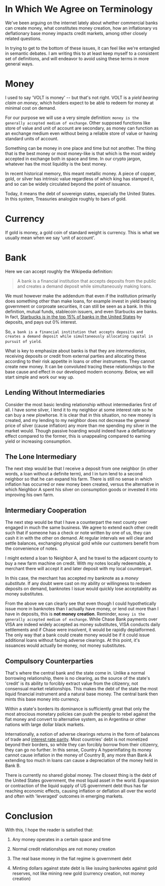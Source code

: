 # In Which We Agree on Terminology

We've been arguing on the internet lately about whether commercial banks can create money, what constitutes money creation, how an inflationary vs deflationary base money impacts credit markets, among other closely related questions.

In trying to get to the bottom of these issues, it can feel like we're entangled in semantic debates. I am writing this to at least keep myself to a consistent set of definitions, and will endeavor to avoid using these terms in more general ways.

# Money
I used to say 'VOLT is money' -- but that's not right. VOLT is a *yield bearing claim on money*, which holders expect to be able to redeem for money at minimal cost on demand.

For our purpose we will use a very simple definition: `money is the generally accepted medium of exchange`. Other supposed functions like store of value and unit of account are secondary, as money can function as an exchange medium even without being a reliable store of value or having standard units of account.

Something can be money in one place and time but not another. The thing that is the best money or most money-like is that which is the most widely accepted in exchange both in space and time. In our crypto jargon, whatever has the most liquidity is the best money.

In recent historical memory, this meant metallic money. A piece of copper, gold, or silver has intrinsic value regardless of which king has stamped it, and so can be widely circulated beyond the point of issuance.

Today, it means the debt of sovereign states, especially the United States. In this system, Treasuries analogize roughly to bars of gold.

# Currency

If gold is money, a gold coin of standard weight is currency. This is what we usually mean when we say 'unit of account'.

# Bank

Here we can accept roughly the Wikipedia definition: 

>A bank is a financial institution that accepts deposits from the public and creates a demand deposit while simultaneously making loans.

We must however make the addendum that even if the institution primarily does something other than make loans, for example invest in yield bearing government or corproate securities, it can still be seen as a bank. In this definition, mutual funds, stablecoin issuers, and even Starbucks are banks. In fact, [Starbucks is in the top 15% of banks in the United States](https://fttembeddedfinance.com/starbucks-banking-serving-coffee/) by deposits, and pays out 0% interest.

So, `a bank is a financial institution that accepts deposits and creates a demand deposit while simultaneously allocating capital in pursuit of yield`.

What is key to emphasize about banks is that they are *intermediaries*, receiving deposits or credit from external parties and allocating these according to their risk appetite in loans or other instruments. They cannot create new money. It can be convoluted tracing these relationships to the base cause and effect in our developed modern economy. Below, we will start simple and work our way up.

## Lending Without Intermediaries

Consider the most basic lending relationship without intermediaries first of all. I have some silver, I lend it to my neighbor at some interest rate so he can buy a new plowhorse. It is clear that in this situation, no new money is created, and my lending to my neighbor does not decrease the general price of silver (cause inflation) any more than me spending my silver in the market would. Though passive hoarding would indeed have a deflationary effect compared to the former, this is unappealing compared to earning yield or increasing consumption.

## The Lone Intermediary

The next step would be that I receive a deposit from one neighbor (in other words, a loan without a definite term), and I in turn lend to a second neighbor so that he can expand his farm. There is still no sense in which inflation has occurred or new money been created, versus the alternative in which Neighbor A spent his silver on consumption goods or invested it into improving his own farm.

## Intermediary Cooperation

The next step would be that I have a counterpart the next county over engaged in much the same business. We agree to extend each other credit such that if someone has a check or note written by one of us, they can cash it in with the other on demand. At regular intervals we will clear and settle balances, exchanging physical gold while our customers benefit from the convenience of notes.

I might extend a loan to Neighbor A, and he travel to the adjacent county to buy a new farm machine on credit. With my notes locally redeemable, a merchant there will accept it and later deposit with my local counterpart.

In this case, the merchant has accepted my banknote as a *money substitute*. If any doubt were cast on my ability or willingness to redeem deposits on demand, banknotes I issue would quickly lose acceptability as money substitutes.

From the above we can clearly see that even though I could hypothetically issue more in banknotes than I actually have money, or lend out more than I have in deposits, this is **not money creation**. Reminder, `money is the generally accepted medium of exchange`. While Chase Bank payments over VISA are indeed widely accepted as money substitutes, VISA conducts daily settlements and if Chase were insolvent, it would be rapidly deplatformed. The only way that a bank could create money would be if it could issue additional loans without facing adverse clearings. At this point, it's issuances would actually be money, not money substitutes.

## Compulsory Counterparties

That's where the central bank and the state come in. Unlike a normal borrowing relationship, there is no clearing, as the source of the state's 'credit' is its ability to forcibly extract value from the citizenry, not consensual market relationships. This makes the debt of the state the most liquid financial instrument and a natural base money. The central bank then mints this base money into currency. 

Within a state's borders its dominance is sufficiently great that only the most atrocious monetary policies can push the people to rebel against the fiat money and convert to alternative system, as in Argentina or other nations with large dollar black markets.

Internationally, a notion of adverse clearings returns in the form of balances of trade and [interest rate parity](https://www.investopedia.com/terms/i/interestrateparity.asp). Most countries' debt is not monetized beyond their borders, so while they can forcibly borrow from their citizenry, they can go no further. In this sense, Country A hyperinflating its money cannot cause inflation in the money of Country B, any more than Bank A extending too much in loans can cause a depreciation of the money held in Bank B.

There is currently no shared global money. The closest thing is the debt of the United States government, the most liquid asset in the world. Expansion or contraction of the liquid supply of US government debt thus has far reaching economic effects, causing inflation or deflation all over the world and often with 'leveraged' outcomes in emerging markets.

# Conclusion

With this, I hope the reader is satisfied that:

1) Any money operates in a certain space and time
   
2) Normal credit relationships are not money creation
   
3) The real base money in the fiat regime is government debt
   
4) Minting dollars against state debt is like issuing banknotes against gold reserves, not like mining new gold (currency creation, not money creation)

<script src="https://utteranc.es/client.js"
        repo="OneTrueKirk/onetruekirk.github.io"
        issue-term="pathname"
        label="comment"
        theme="github-light"
        crossorigin="anonymous"
        async>
</script>